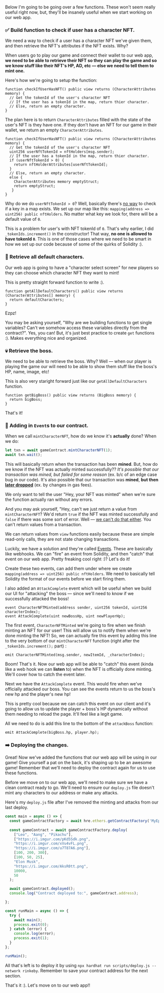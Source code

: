 Below I'm going to be going over a few functions. These won't seem really useful right now, but, they'll be insanely useful when we start working on our web app.

### ✅ Build function to check if user has a character NFT.

We need a way to check if a user has a character NFT we've given them, and then retrieve the NFT's attributes if the NFT exists. Why?

When users go to play our game and connect their wallet to our web app, **we need to be able to retrieve their NFT so they can play the game  and so we know stuff like their NFT's HP, AD, etc —  else we need to tell them to mint one.**

Here's how we're going to setup the function:

```solidity
function checkIfUserHasNFT() public view returns (CharacterAttributes memory) {
  // Get the tokenId of the user's character NFT
  // If the user has a tokenId in the map, return thier character.
  // Else, return an empty character.
}
```

The plan here is to return `CharacterAttributes` filled with the state of the user's NFT is they have one. If they don't have an NFT for our game in their wallet, we return an empty `CharacterAttributes`.

```solidity
function checkIfUserHasNFT() public view returns (CharacterAttributes memory) {
  // Get the tokenId of the user's character NFT
  uint256 userNftTokenId = nftHolders[msg.sender];
  // If the user has a tokenId in the map, return thier character.
  if (userNftTokenId > 0) {
    return nftHolderAttributes[userNftTokenId];
  }
  // Else, return an empty character.
  else {
    CharacterAttributes memory emptyStruct;
    return emptyStruct;
   }
}
```

Why do we do `userNftTokenId > 0`? Well, basically there's [no way](https://ethereum.stackexchange.com/a/13029) to check if a key in a map exists. We set up our map like this: `mapping(address => uint256) public nftHolders`. No matter what key we look for, there will be a default value of `0`.

This is a problem for user's with NFT tokenId of `0`. That's why earlier, I did `_tokenIds.increment()` in the constructor! That way, **no one is allowed to have tokenId `0`**. This is one of those cases where we need to be smart in how we set up our code because of some of the quirks of Solidity :).

### 🎃 Retrieve all default characters.

Our web app is going to have a "character select screen" for new players so they can choose which character NFT they want to mint!

This is pretty straight forward function to write :).

```solidity
function getAllDefaultCharacters() public view returns (CharacterAttributes[] memory) {
  return defaultCharacters;
}
```

Ezpz!

You may be asking yourself, "Why are we building functions to get single variables? Can't we somehow access these variables directly from the contract?". Yes, you can! But, it's just best practice to create `get` functions :). Makes everything nice and organized.

### 💀 Retrieve the boss.

We need to be able to retrieve the boss. Why? Well — when our player is playing the game our will need to be able to show them stuff like the boss's HP, name, image, etc!

This is also very staright forward just like our `getAllDefaultCharacters` function.

```solidity
function getBigBoss() public view returns (BigBoss memory) {
  return bigBoss;
}
```

That's it!

### 🧠 Adding in `Event`s to our contract.

When we call `mintCharacterNFT`, how do we know it's **actually** done? When we do:

```javascript
let txn = await gameContract.mintCharacterNFT(1);
await txn.wait(); 
```

This will basically return when the transaction has been **mined**. But, how do we know if the NFT was actually minted successfully?? *It's possible that our transaction was mined, but failed for some reason* (ex. b/c of an edge case bug in our code). It's also possible that our transaction was **mined**, **but then [later dropped](https://www.reddit.com/r/ethereum/comments/m4mmy9/etherscan_dropped_my_transaction_why/)** (ex. by changes in gas fees).

We only want to tell the user "Hey, your NFT was minted" when we're sure the function actually ran without any errors.

And you may ask yourself, "Hey, can't we just return a value from `mintCharacterNFT`? We'd return `true` if the NFT was minted successfully and `false` if there was some sort of error. Well — [we can't do that either](https://ethereum.stackexchange.com/a/88122). You can't return values from a transaction.

We can return values from `view` functions easily because these are simple read-only calls, they are not state changing transactions.

Luckily, we have a solution and they're called [Events](https://ethereum.stackexchange.com/a/11232). These are basically like webhooks. We can "fire" an event from Solidity, and then "catch" that event on our web app. Pretty freaking cool right :)? Let's do it!

Create these two events, can add them under where we create `mapping(address => uint256) public nftHolders`. We need to basically tell Solidity the format of our events before we start firing them.

I also added an `AttackComplete` event which will be useful when we build our UI for "attacking" the boss — since we'll need to know if we successfully attacked the boss!

```solidity
event CharacterNFTMinted(address sender, uint256 tokenId, uint256 characterIndex);
event AttackComplete(uint newBossHp, uint newPlayerHp);
```

The first event, `CharacterNFTMinted` we're going to fire when we finish minting an NFT for our user! This will allow us to notify them when we're done minting the NFT! So, we can actually fire this event by adding this line to the very bottom of our `mintCharacterNFT` function (right after the `_tokenIds.increment();` part) :

```solidity
emit CharacterNFTMinted(msg.sender, newItemId, _characterIndex);
```

Boom! That's it. Now our web app will be able to "catch" this event (kinda like a web hook we can **listen** to) when the NFT is officially done minting. We'll cover how to catch the event later. 

Next we have the `AttackComplete` event. This would fire when we've officially attacked our boss. You can see the events return  to us the boss's new hp and the player's new hp!

This is pretty cool because we can catch this event on our client and it's going to allow us to update the player + boss's HP dynamically without them needing to reload the page. It'll feel like a legit game.

All we need to do is add this line to the bottom of the `attackBoss` function:

```solidity
emit AttackComplete(bigBoss.hp, player.hp);
```

### ➡️ Deploying the changes.

Great! Now we've added the functions that our web app will be using in our game! Give yourself a pat on the back, it's shaping up to be an awesome game! Remember that we'll need to deploy the contract again for us to use these functions.

Before we move on to our web app, we'll need to make sure we have a clean contract ready to go. We'll need to ensure our `deploy.js` file doesn't mint any characters to our address or make any attacks.

Here's my `deploy.js` file after I've removed the minting and attacks from our last deploy.

```javascript
const main = async () => {
  const gameContractFactory = await hre.ethers.getContractFactory('MyEpicGame');
  
  const gameContract = await gameContractFactory.deploy(                        
    ["Leo", "Aang", "Pikachu"],       
    ["https://i.imgur.com/pKd5Sdk.png", 
    "https://i.imgur.com/xVu4vFL.png", 
    "https://i.imgur.com/u7T87A6.png"],
    [100, 200, 300],                    
    [100, 50, 25],
    "Elon Musk",
    "https://i.imgur.com/AksR0tt.png",
    10000,
    50
  );

  await gameContract.deployed();
  console.log("Contract deployed to:", gameContract.address);

};

const runMain = async () => {
  try {
    await main();
    process.exit(0);
  } catch (error) {
    console.log(error);
    process.exit(1);
  }
};

runMain();
```

All that's left is to deploy it by using `npx hardhat run scripts/deploy.js --network rinkeby`. Remember to save your contract address for the next section.

That's it :). Let's move on to our web app!!
